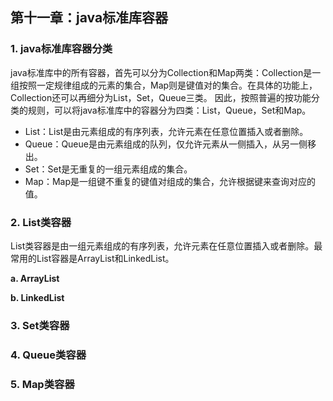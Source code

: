 ## 第十一章：java标准库容器

### 1. java标准库容器分类
java标准库中的所有容器，首先可以分为Collection和Map两类：Collection是一组按照一定规律组成的元素的集合，Map则是键值对的集合。在具体的功能上，Collection还可以再细分为List，Set，Queue三类。
因此，按照普遍的按功能分类的规则，可以将java标准库中的容器分为四类：List，Queue，Set和Map。

+ List：List是由元素组成的有序列表，允许元素在任意位置插入或者删除。
+ Queue：Queue是由元素组成的队列，仅允许元素从一侧插入，从另一侧移出。
+ Set：Set是无重复的一组元素组成的集合。
+ Map：Map是一组键不重复的键值对组成的集合，允许根据键来查询对应的值。

### 2. List类容器
List类容器是由一组元素组成的有序列表，允许元素在任意位置插入或者删除。最常用的List容器是ArrayList和LinkedList。

**a. ArrayList**

**b. LinkedList**


### 3. Set类容器

### 4. Queue类容器

### 5. Map类容器
